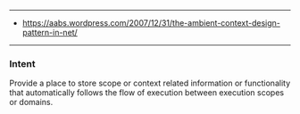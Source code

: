 ﻿***
* https://aabs.wordpress.com/2007/12/31/the-ambient-context-design-pattern-in-net/
***
### Intent
Provide a place to store scope or context related information or 
functionality that automatically follows the flow of execution between 
execution scopes or domains.

